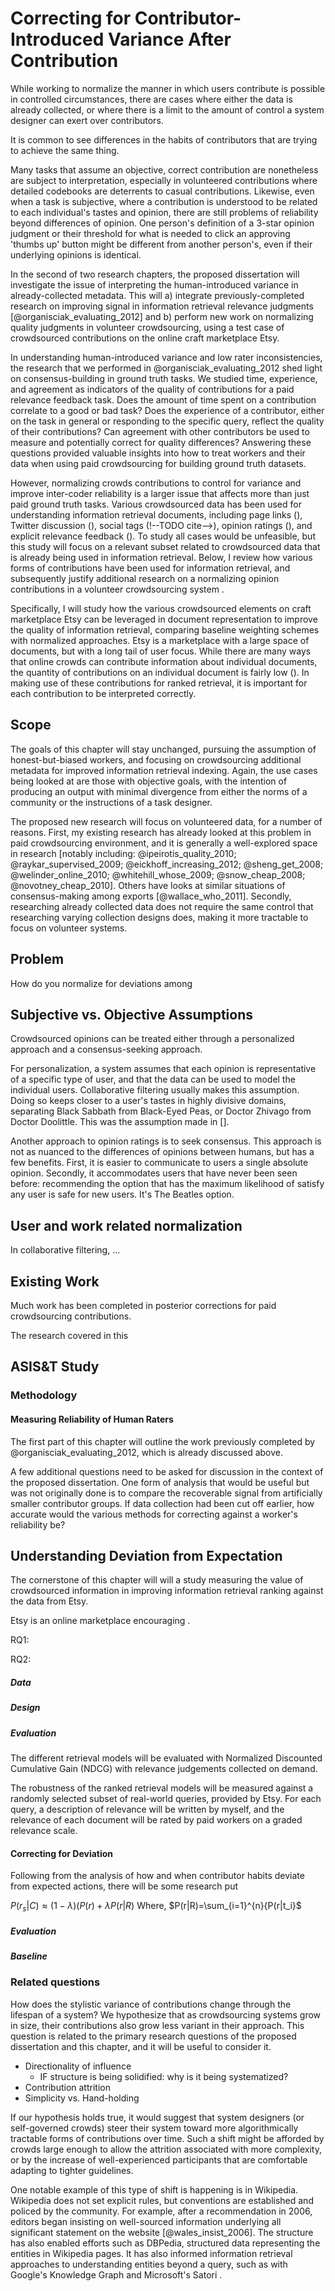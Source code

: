 Correcting for Contributor-Introduced Variance After Contribution 
==================================================================

While working to normalize the manner in which users contribute is possible in controlled circumstances, there are cases where either 
 the data is already collected, or 
 where there is a limit to the amount of control a system designer can exert over contributors.

It is common to see differences in the habits of contributors that are trying to achieve the same thing.
<!--For example, when providing opinion ratings it is possible to have different contexts of a 'good' or 'bad' rating, when tagging images there are more or less useful types of tags, and ... TODO: citations, final example -->
Many tasks that assume an objective, correct contribution are nonetheless are subject to interpretation, especially in volunteered contributions where detailed codebooks are deterrents to casual contributions.
Likewise, even when a task is subjective, where a contribution is understood to be related to each individual's tastes and opinion, there are still problems of reliability beyond differences of opinion.
One person's definition of a 3-star opinion judgment or their threshold for what is needed to click an approving 'thumbs up' button might be different from another person's, even if their underlying opinions is identical.

In the second of two research chapters, the proposed dissertation will investigate the issue of interpreting the human-introduced variance in already-collected metadata.
This will 
 a) integrate previously-completed research on improving signal in information retrieval relevance judgments [@organisciak_evaluating_2012] and 
 b) perform new work on normalizing quality judgments in volunteer crowdsourcing, using a test case of crowdsourced contributions on the online craft marketplace Etsy.

In understanding human-introduced variance and low rater inconsistencies, the research that we performed in @organisciak_evaluating_2012 shed light on consensus-building in ground truth tasks.
We studied time, experience, and agreement as indicators of the quality of contributions for a paid relevance feedback task.
Does the amount of time spent on a contribution correlate to a good or bad task?
Does the experience of a contributor, either on the task in general or responding to the specific query, reflect the quality of their contributions?
Can agreement with other contributors be used to measure and potentially correct for quality differences?
Answering these questions provided valuable insights into how to treat workers and their data when using paid crowdsourcing for building ground truth datasets.

However, normalizing crowds contributions to control for variance and improve inter-coder reliability is a larger issue that affects more than just paid ground truth tasks.
Various crowdsourced data has been used for understanding information retrieval documents, including page links (<!--TODO cite-->), Twitter discussion (<!--TODO cite-->), social tags (!--TODO cite-->), opinion ratings (<!--TODO cite-->), and explicit relevance feedback (<!--TODO cite-->).
To study all cases would be unfeasible, but this study will focus on a relevant subset related to crowdsourced data that is already being used in information retrieval.
Below, I review how various forms of contributions have been used for information retrieval, and subsequently justify additional research on a normalizing opinion contributions in a volunteer crowdsourcing system <!--TODO change this sentence after the lit review, to say *why* rather than to say I 'will justify'-->.

<!--Specifically, it will look at the deviation of ratings from normative opinions on business-rating website Yelp.
First, I will examine when an online rater's perception of their rating task deviates from the popular interpretation.
This comparison will be done by providing a rater's reviews to other human workers, and asking them what they would expect the rating to be based on the review.

After performing an analysis on the points of disparity between a contributor's rating and the rating others would expect from their review, this study will attempt a method to model the normative opinion by workers.
The exact approach will be informed by the analysis done in the proposed study, but one potential approach is described below.-->

Specifically, I will study how the various crowdsourced elements on craft marketplace Etsy can be leveraged in document representation to improve the quality of information retrieval, comparing baseline weighting schemes with normalized approaches.
Etsy is a marketplace with a large space of documents, but with a long tail of user focus.
While there are many ways that online crowds can contribute information about individual documents, the quantity of contributions on an individual document is fairly low (<!--TODO confirm this with numbers -->).
In making use of these contributions for ranked retrieval, it is important for each contribution to be interpreted correctly.

## Scope

The goals of this chapter will stay unchanged,
 pursuing the assumption of honest-but-biased workers, and
 focusing on crowdsourcing additional metadata for improved information retrieval indexing.
Again, the use cases being looked at are those with objective goals, with the intention of producing an output with minimal divergence from either the norms of a community or the instructions of a task designer.

The proposed new research will focus on volunteered data, for a number of reasons.
First, my existing research has already looked at this problem in paid crowdsourcing environment, and it is generally a well-explored space in research [notably including: @ipeirotis_quality_2010; @raykar_supervised_2009; @eickhoff_increasing_2012; @sheng_get_2008; @welinder_online_2010; @whitehill_whose_2009; @snow_cheap_2008; @novotney_cheap_2010].
Others have looks at similar situations of consensus-making among exports [@wallace_who_2011].
Secondly, researching already collected data does not require the same control that researching varying collection designs does, making it more tractable to focus on volunteer systems.

## Problem

How do you normalize for deviations among <!--TODO -->

## Subjective vs. Objective Assumptions

Crowdsourced opinions can be treated either through a personalized approach and a consensus-seeking approach.

For personalization, a system assumes that each opinion is representative of a specific type of user, and that the data can be used to model the individual users.
Collaborative filtering usually makes this assumption.
Doing so keeps closer to a user's tastes in highly divisive domains, separating Black Sabbath from Black-Eyed Peas, or Doctor Zhivago from Doctor Doolittle.
This was the assumption made in [<!--TODO cite hcomp-->].

<!--TODO: Jaime would have much more to say about this-->

Another approach to opinion ratings is to seek consensus.
This approach is not as nuanced to the differences of opinions between humans, but has a few benefits.
First, it is easier to communicate to users a single absolute opinion. 
Secondly, it accommodates users that have never been seen before: recommending the option that has the maximum likelihood of satisfy any user is safe for new users.
It's The Beatles option.

## User and work related normalization

In collaborative filtering, ...

## Existing Work

Much work has been completed in posterior corrections for paid crowdsourcing contributions.

The research covered in this

## ASIS&T Study


### Methodology

#### Measuring Reliability of Human Raters

The first part of this chapter will outline the work previously completed by @organisciak_evaluating_2012, which is already discussed above.

A few additional questions need to be asked for discussion in the context of the proposed dissertation.
One form of analysis that would be useful but was not originally done is to compare the recoverable signal from artificially smaller contributor groups.
If data collection had been cut off earlier, how accurate would the various methods for correcting against a worker's reliability be?

## Understanding Deviation from Expectation

The cornerstone of this chapter will will a study measuring the value of crowdsourced information in improving information retrieval ranking against the data from Etsy.

Etsy is an online marketplace encouraging  <!--TODO: see their definition -->.
<!-- The cornerstone of this chapter will be a study analyzing the deviation of online ratings from the expectation of other humans.
_If another person is shown an online review, what rating will they expect?_ -->

RQ1:

RQ2:

##### Data


##### Design





##### Evaluation
<!--
What metric?
	Why?
	What are the alternatives? Why not those?
What data?
	How is it collected?
	What queries is it run against? Why?
How is relevance described? By whom?
-->

The different retrieval models will be evaluated with Normalized Discounted Cumulative Gain (NDCG) with relevance judgements collected on demand.

The robustness of the ranked retrieval models will be measured against a randomly selected subset of real-world queries, provided by Etsy.
For each query, a description of relevance will be written by myself, and the relevance of each document will be rated by paid workers on a graded relevance scale.





#### Correcting for Deviation

Following from the analysis of how and when contributor habits deviate from expected actions, there will be some research put 

$P(r_s|C)\approx(1-\lambda)(P(r)+\lambda P(r|R)$ <!--_-->
Where, 
$P(r|R)=\sum_{i=1}^{n}{P(r|t_i}$

##### Evaluation

##### Baseline



### Related questions

How does the stylistic variance of contributions change through the lifespan of a system?
We hypothesize that as crowdsourcing systems grow in size, their contributions also grow less variant in their approach.
This question is related to the primary research questions of the proposed dissertation and this chapter, and it will be useful to consider it.

- Directionality of influence
  - IF structure is being solidified: why is it being systematized?
- Contribution attrition 
- Simplicity vs. Hand-holding

If our hypothesis holds true, it would suggest that system designers (or self-governed crowds) steer their system toward more algorithmically tractable forms of contributions over time.
Such a shift might be afforded by crowds large enough to allow the attrition associated with more complexity, or by the increase of well-experienced participants that are comfortable adapting to tighter guidelines.

One notable example of this type of shift is happening is in Wikipedia.
Wikipedia does not set explicit rules, but conventions are established and policed by the community.
For example, after a recommendation in 2006, editors began insisting on well-sourced information underlying all significant statement on the website [@wales_insist_2006].
The structure has also enabled efforts such as DBPedia, structured data representing the entities in Wikipedia pages.
It has also informed information retrieval approaches to understanding entities beyond a query, such as with Google's Knowledge Graph and Microsoft's Satori <!-- TODO citations -->.

<!-- TODO: talk about relevance to larger question -->
